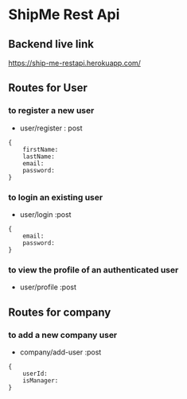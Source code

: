 # ShipMe Rest Api

## Backend live link

https://ship-me-restapi.herokuapp.com/

## Routes for User

### to register a new user

- user/register : post

```
{
    firstName:
    lastName:
    email:
    password:
}
```

### to login an existing user

- user/login :post

```
{
    email:
    password:
}
```

### to view the profile of an authenticated user

- user/profile :post

## Routes for company

### to add a new company user

- company/add-user :post

```
{
    userId:
    isManager:
}
```